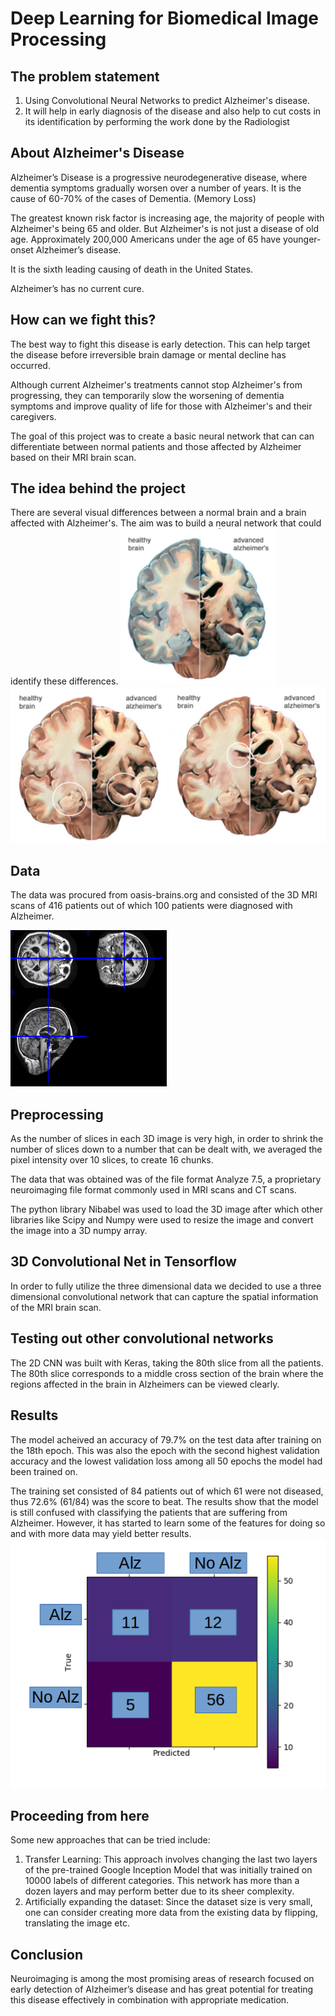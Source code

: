 # Deep Learning for Biomedical Image Processing

## The problem statement
1. Using Convolutional Neural Networks to predict Alzheimer's disease.
2. It will help in early diagnosis of the disease and also help to cut costs in its identification by performing the work done by the Radiologist

## About Alzheimer's Disease
Alzheimer’s Disease is a progressive neurodegenerative disease, where dementia symptoms gradually worsen over a number of years. It is  the cause of 60-70% of the cases of Dementia. (Memory Loss)

The greatest known risk factor is increasing age, the majority of people with Alzheimer's being 65 and older. But Alzheimer's is not just a disease of old age. Approximately 200,000 Americans under the age of 65 have younger-onset Alzheimer’s disease. 

It is the sixth leading causing of death in the United States. 

Alzheimer’s has no current cure.

## How can we fight this?
The best way to fight this disease is early detection. This can help target the disease before irreversible brain damage or mental decline has occurred.

Although current Alzheimer's treatments cannot stop Alzheimer's from progressing, they can temporarily slow the worsening of dementia symptoms and improve quality of life for those with Alzheimer's and their caregivers.

The goal of this project was to create a basic neural network that can can differentiate between normal patients and those affected by Alzheimer based on their MRI brain scan.

## The idea behind the project
There are several visual differences between a normal brain and a brain affected with Alzheimer's. The aim was to build a neural network that could identify these differences.
<img src="https://github.com/Dyex719/Alz-Net/blob/master/Pictures/Shrivel.png" height="250" width="250"> 
<img src="https://github.com/Dyex719/Alz-Net/blob/master/Pictures/Shrinkage.png" height="250" width="250"> 
<img src="https://github.com/Dyex719/Alz-Net/blob/master/Pictures/Enlargement.png" height="250" width="250"> 

## Data
The data was procured from oasis-brains.org and consisted of the 3D MRI scans of 416 patients out of which 100 patients were diagnosed with Alzheimer.

<img src="https://github.com/Dyex719/Alz-Net/blob/master/Pictures/Cross-Sections.png" height="250" width="250"> 


## Preprocessing
As the number of slices in each 3D image is very high, in order to shrink the number of slices down to a number that can be dealt with, we averaged the pixel intensity over 10 slices, to create 16 chunks.

 The data that was obtained was of the file format Analyze 7.5, a proprietary neuroimaging file format commonly used in MRI scans and CT scans.
 
The python library Nibabel was used to load the 3D image after which other libraries like Scipy and Numpy were used to resize the image and convert the image into a 3D numpy array.

## 3D Convolutional Net in Tensorflow
In order to fully utilize the three dimensional data we decided to use a three dimensional convolutional network that can capture the spatial information of the MRI brain scan.

## Testing out other convolutional networks
The 2D CNN was built with Keras, taking the 80th slice from all the patients. The 80th slice corresponds to a middle cross section of the brain where the regions affected in the brain in Alzheimers can be viewed clearly.

## Results
The model acheived an accuracy of 79.7% on the test data after training on the 18th epoch. This was also the epoch with the second highest validation accuracy and the lowest validation loss among all 50 epochs the model had been trained on.

The training set consisted of 84 patients out of which 61 were not diseased, thus 72.6% (61/84) was the score to beat.
The results show that the model is still confused with classifying the patients that are suffering from Alzheimer.
However, it has started to learn some of the features for doing so and with more data may yield better results.
![Confusion Matrix](https://github.com/Dyex719/Alz-Net/blob/master/Pictures/Confusion_matrix.png)

## Proceeding from here

Some new approaches that can be tried include:
1. Transfer Learning:
This approach involves changing the last two layers of the pre-trained Google Inception Model that was initially trained on 10000 labels of different categories. This network has more than a dozen layers and may perform better due to its sheer complexity.
2. Artificially expanding the dataset:
Since the dataset size is very small, one can consider creating more data from the existing data by flipping, translating the image etc.

## Conclusion
Neuroimaging is among the most promising areas of research focused on early detection of Alzheimer’s disease and has great potential for treating this disease effectively in combination with appropriate medication.



